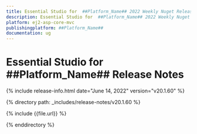 ```yaml
---
title: Essential Studio for  ##Platform_Name## 2022 Weekly Nuget Release Release Notes  
description: Essential Studio for  ##Platform_Name## 2022 Weekly Nuget Release Release Notes  
platform: ej2-asp-core-mvc
publishingplatform: ##Platform_Name##
documentation: ug
---
```


# Essential Studio for  ##Platform_Name##   Release Notes  

{% include release-info.html date="June 14, 2022"  version="v20.1.60" %} 

{% directory path: _includes/release-notes/v20.1.60 %}

{% include {{file.url}} %}

{% enddirectory %}
